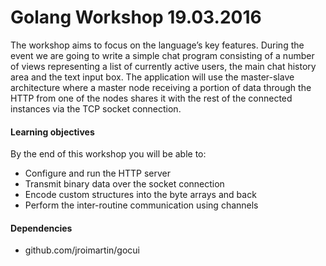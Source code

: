# Golang Workshop 19.03.2016

The workshop aims to focus on the language’s key features. During the event we are going to write a simple chat program consisting of a number of views representing a list of currently active users, the main chat history area and the text input box. The application will use the master-slave architecture where a master node receiving a portion of data through the HTTP from one of the nodes shares it with the rest of the connected instances via the TCP socket connection.

#### Learning objectives

By the end of this workshop you will be able to:
* Configure and run the HTTP server
* Transmit binary data over the socket connection
* Encode custom structures into the byte arrays and back
* Perform the inter-routine communication using channels

#### Dependencies
* github.com/jroimartin/gocui
